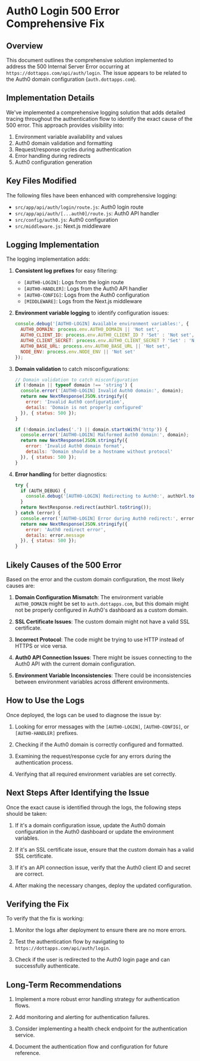 # Auth0 Login 500 Error Comprehensive Fix

## Overview

This document outlines the comprehensive solution implemented to address the 500 Internal Server Error occurring at `https://dottapps.com/api/auth/login`. The issue appears to be related to the Auth0 domain configuration (`auth.dottapps.com`).

## Implementation Details

We've implemented a comprehensive logging solution that adds detailed tracing throughout the authentication flow to identify the exact cause of the 500 error. This approach provides visibility into:

1. Environment variable availability and values
2. Auth0 domain validation and formatting
3. Request/response cycles during authentication
4. Error handling during redirects
5. Auth0 configuration generation

## Key Files Modified

The following files have been enhanced with comprehensive logging:

- `src/app/api/auth/login/route.js`: Auth0 login route
- `src/app/api/auth/[...auth0]/route.js`: Auth0 API handler
- `src/config/auth0.js`: Auth0 configuration
- `src/middleware.js`: Next.js middleware

## Logging Implementation

The logging implementation adds:

1. **Consistent log prefixes** for easy filtering:
   - `[AUTH0-LOGIN]`: Logs from the login route
   - `[AUTH0-HANDLER]`: Logs from the Auth0 API handler
   - `[AUTH0-CONFIG]`: Logs from the Auth0 configuration
   - `[MIDDLEWARE]`: Logs from the Next.js middleware

2. **Environment variable logging** to identify configuration issues:
   ```javascript
   console.debug('[AUTH0-LOGIN] Available environment variables:', {
     AUTH0_DOMAIN: process.env.AUTH0_DOMAIN || 'Not set',
     AUTH0_CLIENT_ID: process.env.AUTH0_CLIENT_ID ? 'Set' : 'Not set',
     AUTH0_CLIENT_SECRET: process.env.AUTH0_CLIENT_SECRET ? 'Set' : 'Not set',
     AUTH0_BASE_URL: process.env.AUTH0_BASE_URL || 'Not set',
     NODE_ENV: process.env.NODE_ENV || 'Not set'
   });
   ```

3. **Domain validation** to catch misconfigurations:
   ```javascript
   // Domain validation to catch misconfiguration
   if (!domain || typeof domain !== 'string') {
     console.error('[AUTH0-LOGIN] Invalid Auth0 domain:', domain);
     return new NextResponse(JSON.stringify({ 
       error: 'Invalid Auth0 configuration', 
       details: 'Domain is not properly configured' 
     }), { status: 500 });
   }
   
   if (!domain.includes('.') || domain.startsWith('http')) {
     console.error('[AUTH0-LOGIN] Malformed Auth0 domain:', domain);
     return new NextResponse(JSON.stringify({ 
       error: 'Invalid Auth0 domain format', 
       details: 'Domain should be a hostname without protocol' 
     }), { status: 500 });
   }
   ```

4. **Error handling** for better diagnostics:
   ```javascript
   try {
     if (AUTH_DEBUG) {
       console.debug('[AUTH0-LOGIN] Redirecting to Auth0:', authUrl.toString());
     }
     return NextResponse.redirect(authUrl.toString());
   } catch (error) {
     console.error('[AUTH0-LOGIN] Error during Auth0 redirect:', error);
     return new NextResponse(JSON.stringify({ 
       error: 'Auth0 redirect error', 
       details: error.message 
     }), { status: 500 });
   }
   ```

## Likely Causes of the 500 Error

Based on the error and the custom domain configuration, the most likely causes are:

1. **Domain Configuration Mismatch**: The environment variable `AUTH0_DOMAIN` might be set to `auth.dottapps.com`, but this domain might not be properly configured in Auth0's dashboard as a custom domain.

2. **SSL Certificate Issues**: The custom domain might not have a valid SSL certificate.

3. **Incorrect Protocol**: The code might be trying to use HTTP instead of HTTPS or vice versa.

4. **Auth0 API Connection Issues**: There might be issues connecting to the Auth0 API with the current domain configuration.

5. **Environment Variable Inconsistencies**: There could be inconsistencies between environment variables across different environments.

## How to Use the Logs

Once deployed, the logs can be used to diagnose the issue by:

1. Looking for error messages with the `[AUTH0-LOGIN]`, `[AUTH0-CONFIG]`, or `[AUTH0-HANDLER]` prefixes.

2. Checking if the Auth0 domain is correctly configured and formatted.

3. Examining the request/response cycle for any errors during the authentication process.

4. Verifying that all required environment variables are set correctly.

## Next Steps After Identifying the Issue

Once the exact cause is identified through the logs, the following steps should be taken:

1. If it's a domain configuration issue, update the Auth0 domain configuration in the Auth0 dashboard or update the environment variables.

2. If it's an SSL certificate issue, ensure that the custom domain has a valid SSL certificate.

3. If it's an API connection issue, verify that the Auth0 client ID and secret are correct.

4. After making the necessary changes, deploy the updated configuration.

## Verifying the Fix

To verify that the fix is working:

1. Monitor the logs after deployment to ensure there are no more errors.

2. Test the authentication flow by navigating to `https://dottapps.com/api/auth/login`.

3. Check if the user is redirected to the Auth0 login page and can successfully authenticate.

## Long-Term Recommendations

1. Implement a more robust error handling strategy for authentication flows.

2. Add monitoring and alerting for authentication failures.

3. Consider implementing a health check endpoint for the authentication service.

4. Document the authentication flow and configuration for future reference.
